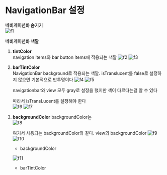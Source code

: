 # NavigationBar 설정

**네비게이션바 숨기기**   
![f1](https://user-images.githubusercontent.com/45002556/108619393-ebb6a080-7467-11eb-92d0-fa3bdbcd4161.png)

**네비게이션바 색깔**
1. **tintColor**     
    navigation items와 bar button items에 적용되는 색깔
    ![f2](https://user-images.githubusercontent.com/45002556/108619394-ed806400-7467-11eb-9eeb-8316ae042e29.png)
    ![f3](https://user-images.githubusercontent.com/45002556/108619395-ef4a2780-7467-11eb-9443-73635813b3e7.png)

    
2. **barTintColor**    
    NavigationBar background로 적용되는 색깔. isTranslucent를 false로 설정하지 않으면 기본적으로 반투명이다
    ![f4](https://user-images.githubusercontent.com/45002556/108619412-0be65f80-7468-11eb-8863-c6daf2408680.png)
    ![f5](https://user-images.githubusercontent.com/45002556/108619413-0d178c80-7468-11eb-9c25-c1539fb0f3da.png)    

    navigationbar와 view 모두 gray로 설정을 했지만 색이 다르다는걸 알 수 있다

    따라서 isTransLucent를 설정해야 한다    
![f6](https://user-images.githubusercontent.com/45002556/108619414-0db02300-7468-11eb-9481-a24407052d6d.png)
![f7](https://user-images.githubusercontent.com/45002556/108619433-346e5980-7468-11eb-88ff-9931c9ef10f6.png)

3. **backgroundColor**
    backgroundColor는    
    ![f8](https://user-images.githubusercontent.com/45002556/108619445-45b76600-7468-11eb-8438-458c51535db9.png)
    
    여기서 사용되는 backgroundColor와 같다. view의 backgroundColor
    ![f9](https://user-images.githubusercontent.com/45002556/108619450-4a7c1a00-7468-11eb-936d-97161079c321.png)
    ![f10](https://user-images.githubusercontent.com/45002556/108619452-4bad4700-7468-11eb-80c9-4451b8b31f3c.png)

    - backgroundColor

    ![f11](https://user-images.githubusercontent.com/45002556/108619454-4c45dd80-7468-11eb-8e20-7ae3326a411b.png)
    - barTintColor
